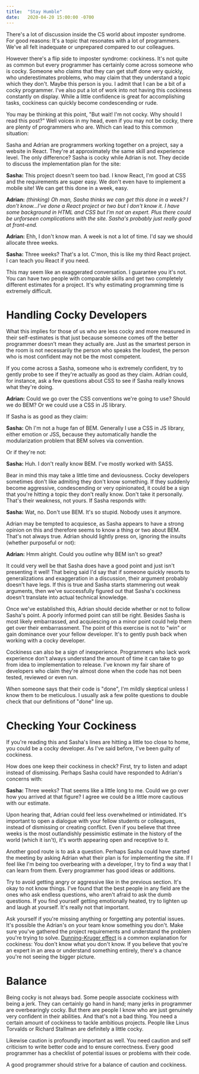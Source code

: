 ```yaml
---
title:  "Stay Humble"
date:   2020-04-20 15:00:00 -0700
---
```


There's a lot of discussion inside the CS world about imposter
syndrome. For good reasons: It's a topic that resonates with a lot of
programmers. We've all felt inadequate or unprepared compared to our
colleagues.

However there's a flip side to imposter syndrome: cockiness. It's not
quite as common but every programmer has certainly come across someone
who is cocky. Someone who claims that they can get stuff done very
quickly, who underestimates problems, who may claim that they
understand a topic which they don't. Maybe this person is you. I admit
that I can be a bit of a cocky programmer. I've also put a lot of work
into not having this cockiness constantly on display. While a little
confidence is great for accomplishing tasks, cockiness can quickly
become condescending or rude.

You may be thinking at this point, "But wait! I'm not cocky. Why
should I read this post?" Well voices in my head, even if you may not
be cocky, there are plenty of programmers who are. Which can lead to
this common situation:

Sasha and Adrian are programmers working together on a project, say a
website in React. They're at approximately the same skill and
experience level. The only difference? Sasha is cocky while Adrian is
not. They decide to discuss the implementation plan for the site:

**Sasha:** This project doesn't seem too bad. I know React, I'm good
at CSS and the requirements are super easy. We don't even have to
implement a mobile site! We can get this done in a week, easy.

**Adrian:** *(thinking) Oh man, Sasha thinks we can get this done in a
week? I don't know...I've done a React project or two but I don't know
it. I have some background in HTML and CSS but I'm not an expert. Plus
there could be unforseen complications with the site. Sasha's
probably just really good at front-end.*

**Adrian:** Ehh, I don't know man. A week is not a lot of time. I'd say
we should allocate three weeks.

**Sasha:** Three weeks? That's a lot. C'mon, this is like my third
React project. I can teach you React if you need.

This may seem like an exaggerated conversation. I guarantee you it's
not. You can have two people with comparable skills and get two
completely different estimates for a project. It's why estimating
programming time is extremely difficult.

# Handling Cocky Developers

What this implies for those of us who are less cocky and more measured
in their self-estimates is that just because someone comes off the
better programmer doesn't mean they actually are. Just as the smartest
person in the room is not necessarily the person who speaks the
loudest, the person who is most confident may not be the most
competent.

If you come across a Sasha, someone who is extremely confident, try to
gently probe to see if they're actually as good as they claim. Adrian
could, for instance, ask a few questions about CSS to see if Sasha
really knows what they're doing.

**Adrian:** Could we go over the CSS conventions we're going to use?
Should we do BEM? Or we could use a CSS in JS library.

If Sasha is as good as they claim:

**Sasha:** Oh I'm not a huge fan of BEM. Generally I use a CSS in JS
library, either emotion or JSS, because they automatically handle the
modularization problem that BEM solves via convention.

Or if they're not:

**Sasha:** Huh. I don't really know BEM. I've mostly worked with SASS.

Bear in mind this may take a little time and deviousness. Cocky
developers sometimes don't like admiting they don't know something. If
they suddenly become aggressive, condescending or very opinionated, it
could be a sign that you're hitting a topic they don't really
know. Don't take it personally. That's their weakness, not yours. If
Sasha responds with:

**Sasha:** Wat, no. Don't use BEM. It's so stupid. Nobody uses it
anymore.

Adrian may be tempted to acquiesce, as Sasha appears to have a strong
opinion on this and therefore seems to know a thing or two about
BEM. That's not always true. Adrian should lightly press on, ignoring
the insults (whether purposeful or not):

**Adrian:** Hmm alright. Could you outline why BEM isn't so great?

It could very well be that Sasha does have a good point and just isn't
presenting it well! That being said I'd say that if someone quickly
resorts to generalizations and exaggeration in a discussion, their
argument probably doesn't have legs. If this is true and Sasha starts
stammering out weak arguments, then we've successfully figured out
that Sasha's cockiness doesn't translate into actual technical
knowledge.

Once we've established this, Adrian should decide whether or not to
follow Sasha's point. A poorly informed point can still be
right. Besides Sasha is most likely embarrassed, and acquiescing on a
minor point could help them get over their embarrassment. The point of
this exercise is not to "win" or gain dominance over your fellow
developer. It's to gently push back when working with a cocky
developer.

Cockiness can also be a sign of inexperience. Programmers who lack
work experience don't always understand the amount of time it can take
to go from idea to implementation to release. I've known my fair share
of developers who claim they're almost done when the code has not been
tested, reviewed or even run.

When someone says that their code is "done", I'm mildly skeptical
unless I know them to be meticulous. I usually ask a few polite
questions to double check that our definitions of "done" line up.

# Checking Your Cockiness

If you're reading this and Sasha's lines are hitting a little too
close to home, you could be a cocky developer. As I've said before,
I've been guilty of cockiness.

How does one keep their cockiness in check? First, try to listen and
adapt instead of dismissing. Perhaps Sasha could have responded to
Adrian's concerns with:

**Sasha:** Three weeks? That seems like a little long to me. Could we
go over how you arrived at that figure? I agree we could be a little
more cautious with our estimate.

Upon hearing that, Adrian could feel less overwhelmed or
intimidated. It's important to open a dialogue with your fellow
students or colleagues, instead of dismissing or creating
conflict. Even if you believe that three weeks is the most
outlandishly pessimistic estimate in the history of the world (which
it isn't), it's worth appearing open and receptive to it.

Another good route is to ask a question. Perhaps Sasha could have
started the meeting by asking Adrian what their plan is for
implementing the site. If I feel like I'm being too overbearing with a
developer, I try to find a way that I can learn from them. Every
programmer has good ideas or additions.

Try to avoid getting angry or aggressive like in the previous
section. It's okay to not know things. I've found that the best people
in any field are the ones who ask endless questions, who aren't afraid
to ask the dumb questions. If you find yourself getting emotionally
heated, try to lighten up and laugh at yourself. It's really not that
important.

Ask yourself if you're missing anything or forgetting any potential
issues. It's possible the Adrian's on your team know something you
don't. Make sure you've gathered the project requirements and
understand the problem you're trying to solve. [Dunning-Kruger
effect](https://en.wikipedia.org/wiki/Dunning%E2%80%93Kruger_effect)
is a common explanation for cockiness: You don't know what
you don't know. If you believe that you're an expert in an area or
understand something entirely, there's a chance you're not seeing the
bigger picture.

# Balance

Being cocky is not always bad. Some people associate cockiness with
being a jerk. They can certainly go hand in hand; many jerks in
programmer are overbearingly cocky. But there are people I know who
are just genuinely very confident in their abilities. And that's not a
bad thing. You need a certain amount of cockiness to tackle ambitious
projects. People like Linus Torvalds or Richard Stallman are
definitely a little cocky.

Likewise caution is profoundly important as well. You need caution and
self criticism to write better code and to ensure correctness. Every
good programmer has a checklist of potential issues or problems with
their code.

A good programmer should strive for a balance of caution and
cockiness.
